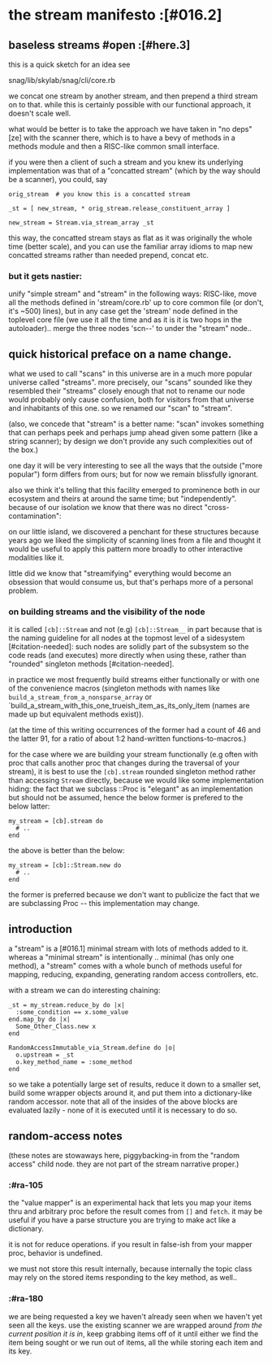 # the stream manifesto :[#016.2]


## baseless streams #open :[#here.3]

this is a quick sketch for an idea
see

  snag/lib/skylab/snag/cli/core.rb

we concat one stream by another stream, and then prepend a third stream on
to that. while this is certainly possible with our functional approach, it
doesn't scale well.

what would be better is to take the approach we have taken in "no deps" [ze]
with the scanner there, which is to have a bevy of methods in a methods
module and then a RISC-like common small interface.

if you were then a client of such a stream and you knew its underlying
implementation was that of a "concatted stream" (which by the way should
be a scanner), you could, say

    orig_stream  # you know this is a concatted stream

    _st = [ new_stream, * orig_stream.release_constituent_array ]

    new_stream = Stream.via_stream_array _st

this way, the concatted stream stays as flat as it was originally the whole
time (better scale), and you can use the familiar array idioms to map new
concatted streams rather than needed prepend, concat etc.




### but it gets nastier:

unify "simple stream" and "stream" in the following ways: RISC-like,
move all the methods defined in 'stream/core.rb' up to core common file
(or don't, it's ~500) lines), but in any case get the 'stream' node
defined in the toplevel core file (we use it all the time and as it
is it is two hops in the autoloader)..
merge the three nodes  'scn--' to under the "stream" node..











## quick historical preface on a name change.

what we used to call "scans" in this universe are in a much more popular
universe called "streams". more precisely, our "scans" sounded like they
resembled their "streams" closely enough that not to rename our node would
probably only cause confusion, both for visitors from that universe and
inhabitants of this one. so we renamed our "scan" to "stream".

(also, we concede that "stream" is a better name: "scan" invokes
something that can perhaps peek and perhaps jump ahead given some
pattern (like a string scanner); by design we don't provide any such
complexities out of the box.)

one day it will be very interesting to see all the ways that the outside
("more popular") form differs from ours; but for now we remain
blissfully ignorant.

also we think it's telling that this facility emerged to prominence both
in our ecosystem and theirs at around the same time; but "independently".
because of our isolation we know that there was no direct
"cross-contamination":

on our little island, we discovered a penchant for these structures because
years ago we liked the simplicity of scanning lines from a file and thought
it would be useful to apply this pattern more broadly to other interactive
modalities like it.

little did we know that "streamifying" everything would become an
obsession that would consume us, but that's perhaps more of a personal
problem.




### on building streams and the visibility of the node

it is called `[cb]::Stream` and not (e.g) `[cb]::Stream__` in part
because that is the naming guideline for all nodes at the topmost
level of a sidesystem [#citation-needed]: such nodes are solidly part
of the subsystem so the code reads (and executes) more directly when
using these, rather than "rounded" singleton methods [#citation-needed].

in practice we most frequently build streams either functionally
or with one of the convenience macros (singleton methods with names
like `build_a_stream_from_a_nonsparse_array` or
`build_a_stream_with_this_one_trueish_item_as_its_only_item (names are
made up but equivalent methods exist)).

(at the time of this writing occurrences of the former had a count
of 46 and the latter 91, for a ratio of about 1:2 hand-written
functions-to-macros.)

for the case where we are building your stream functionally (e.g
often with proc that calls another proc that changes during the
traversal of your stream), it is best to use the `[cb].stream` rounded
singleton method rather than accessing `Stream` directly, because we
would like some implementation hiding: the fact that we subclass
::Proc is "elegant" as an implementation but should not be assumed,
hence the below former is prefered to the below latter:

    my_stream = [cb].stream do
      # ..
    end

the above is better than the below:

    my_stream = [cb]::Stream.new do
      # ..
    end

the former is preferred because we don't want to publicize the fact
that we are subclassing Proc -- this implementation may change.




## introduction

a "stream" is a [#016.1] minimal stream with lots of methods added to it.
whereas a "minimal stream" is intentionally .. minimal (has only one
method), a
"stream" comes with a whole bunch of methods useful for mapping,
reducing, expanding, generating random access controllers, etc.

with a stream we can do interesting chaining:

    _st = my_stream.reduce_by do |x|
      :some_condition == x.some_value
    end.map_by do |x|
      Some_Other_Class.new x
    end

    RandomAccessImmutable_via_Stream.define do |o|
      o.upstream = _st
      o.key_method_name = :some_method
    end

so we take a potentially large set of results, reduce it down to a
smaller set, build some wrapper objects around it, and put them into a
dictionary-like random accessor. note that all of the insides of the
above blocks are evaluated lazily - none of it is executed until it is
necessary to do so.




## random-access notes

(these notes are stowaways here, piggybacking-in from the "random
access" child node. they are not part of the stream narrative proper.)


### :#ra-105

the "value mapper" is an experimental hack that lets you map your items
thru and arbitrary proc before the result comes from `[]` and `fetch`.
it may be useful if you have a parse structure you are trying to make
act like a dictionary.

it is not for reduce operations. if you result in false-ish from your
mapper proc, behavior is undefined.

we must not store this result internally, because internally the topic
class may rely on the stored items responding to the key method, as
well..




### :#ra-180

we are being requested a key we haven't already seen when we haven't
yet seen all the keys. use the existing scanner we are wrapped around
*from the current position it is in*, keep grabbing items off of it until
either we find the item being sought or we run out of items, all the while
storing each item and its key.
